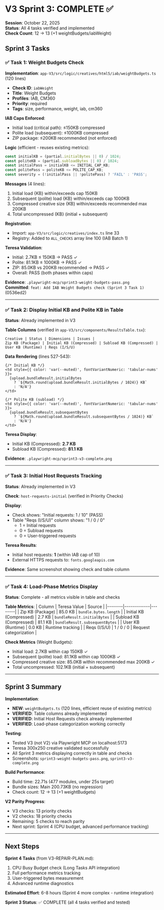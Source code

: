 # V3 Sprint 3: COMPLETE ✅

**Session**: October 22, 2025  
**Status**: All 4 tasks verified and implemented  
**Check Count**: 12 → 13 (+1 weightBudgets/iabWeight)

## Sprint 3 Tasks

### ✅ Task 1: Weight Budgets Check
**Implementation**: `app-V3/src/logic/creatives/html5/iab/weightBudgets.ts` (120 lines)

- **Check ID**: `iabWeight`
- **Title**: Weight Budgets
- **Profiles**: IAB, CM360
- **Priority**: required
- **Tags**: size, performance, weight, iab, cm360

**IAB Caps Enforced**:
- Initial load (critical path): ≤150KB compressed
- Polite load (subsequent): ≤1000KB compressed
- ZIP package: ≤200KB recommended (not enforced)

**Logic** (efficient - reuses existing metrics):
```typescript
const initialKB = (partial.initialBytes || 0) / 1024;
const politeKB = (partial.subloadBytes || 0) / 1024;
const initialPass = initialKB <= INITIAL_CAP_KB;
const politePass = politeKB <= POLITE_CAP_KB;
const severity = (!initialPass || !politePass) ? 'FAIL' : 'PASS';
```

**Messages** (4 lines):
1. Initial load {KB} within/exceeds cap 150KB
2. Subsequent (polite) load {KB} within/exceeds cap 1000KB
3. Compressed creative size {KB} within/exceeds recommended max 200KB
4. Total uncompressed {KB} (initial + subsequent)

**Registration**:
- Import: `app-V3/src/logic/creatives/index.ts` line 33
- Registry: Added to `ALL_CHECKS` array line 100 (IAB Batch 1)

**Teresa Validation**:
- Initial: 2.7KB ≤ 150KB → PASS ✓
- Polite: 81.1KB ≤ 1000KB → PASS ✓
- ZIP: 85.0KB vs 200KB recommended → PASS ✓
- Overall: PASS (both phases within caps)

**Evidence**: `.playwright-mcp/sprint3-weight-budgets-pass.png`  
**Committed**: `feat: Add IAB Weight Budgets check (Sprint 3 Task 1)` (0536ed2)

---

### ✅ Task 2: Display Initial KB and Polite KB in Table
**Status**: Already implemented in V3

**Table Columns** (verified in `app-V3/src/components/ResultsTable.tsx`):
```
Creative | Status | Dimensions | Issues | 
Zip KB (Package) | Initial KB (Compressed) | Subload KB (Compressed) | 
User KB (Runtime) | Reqs (I/S/U)
```

**Data Rendering** (lines 527-543):
```tsx
{/* Initial KB */}
<td style={{ color: 'var(--muted)', fontVariantNumeric: 'tabular-nums' }}>
  {upload.bundleResult.initialBytes
    ? `${Math.round(upload.bundleResult.initialBytes / 1024)} KB`
    : 'N/A'}
</td>

{/* Polite KB (subload) */}
<td style={{ color: 'var(--muted)', fontVariantNumeric: 'tabular-nums' }}>
  {upload.bundleResult.subsequentBytes
    ? `${Math.round(upload.bundleResult.subsequentBytes / 1024)} KB`
    : 'N/A'}
</td>
```

**Teresa Display**:
- Initial KB (Compressed): **2.7 KB**
- Subload KB (Compressed): **81.1 KB**

**Evidence**: `.playwright-mcp/sprint3-v3-complete.png`

---

### ✅ Task 3: Initial Host Requests Tracking
**Status**: Already implemented in V3

**Check**: `host-requests-initial` (verified in Priority Checks)

**Display**:
- Check shows: "Initial requests: 1 / 10" (PASS)
- Table "Reqs (I/S/U)" column shows: "1 / 0 / 0"
  * 1 = Initial requests
  * 0 = Subload requests
  * 0 = User-triggered requests

**Teresa Results**:
- Initial host requests: **1** (within IAB cap of 10)
- External HTTPS requests to: `fonts.googleapis.com`

**Evidence**: Same screenshot showing check and table column

---

### ✅ Task 4: Load-Phase Metrics Display
**Status**: Complete - all metrics visible in table and checks

**Table Metrics**:
| Column | Teresa Value | Source |
|--------|-------------|--------|
| Zip KB (Package) | 85.0 KB | `bundle.bytes.length` |
| Initial KB (Compressed) | 2.7 KB | `bundleResult.initialBytes` |
| Subload KB (Compressed) | 81.1 KB | `bundleResult.subsequentBytes` |
| User KB (Runtime) | 0.0 KB | Runtime tracking |
| Reqs (I/S/U) | 1 / 0 / 0 | Request categorization |

**Check Metrics** (Weight Budgets):
- Initial load: 2.7KB within cap 150KB ✓
- Subsequent (polite) load: 81.1KB within cap 1000KB ✓
- Compressed creative size: 85.0KB within recommended max 200KB ✓
- Total uncompressed: 102.1KB (initial + subsequent)

---

## Sprint 3 Summary

**Implementation**:
- **NEW**: `weightBudgets.ts` (120 lines, efficient reuse of existing metrics)
- **VERIFIED**: Table columns already implemented
- **VERIFIED**: Initial Host Requests check already implemented
- **VERIFIED**: Load-phase categorization working correctly

**Testing**:
- Tested V3 (not V2) via Playwright MCP on localhost:5173
- Teresa 300x250 creative validated successfully
- All Sprint 3 metrics displaying correctly in table and checks
- Screenshots: `sprint3-weight-budgets-pass.png`, `sprint3-v3-complete.png`

**Build Performance**:
- Build time: 22.71s (477 modules, under 25s target)
- Bundle sizes: Main 200.73KB (no regression)
- Check count: 12 → 13 (+1 weightBudgets)

**V2 Parity Progress**:
- V3 checks: 13 priority checks
- V2 checks: 18 priority checks
- Remaining: 5 checks to reach parity
- Next sprint: Sprint 4 (CPU budget, advanced performance tracking)

---

## Next Steps

**Sprint 4 Tasks** (from V3-REPAIR-PLAN.md):
1. CPU Busy Budget check (Long Tasks API integration)
2. Full performance metrics tracking
3. User-triggered bytes measurement
4. Advanced runtime diagnostics

**Estimated Effort**: 6-8 hours (Sprint 4 more complex - runtime integration)

**Sprint 3 Status**: ✅ COMPLETE (all 4 tasks verified and tested)